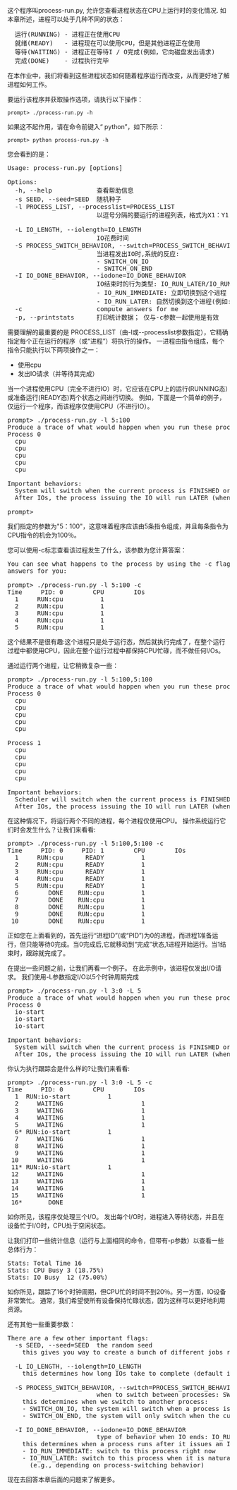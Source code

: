 这个程序叫process-run.py, 允许您查看进程状态在CPU上运行时的变化情况.
如本章所述，进程可以处于几种不同的状态：

<pre>
  运行(RUNNING) - 进程正在使用CPU
  就绪(READY)   - 进程现在可以使用CPU，但是其他进程正在使用
  等待(WAITING) - 进程正在等待I / O完成(例如，它向磁盘发出请求)
  完成(DONE)    - 过程执行完毕
</pre>

在本作业中，我们将看到这些进程状态如何随着程序运行而改变，从而更好地了解进程如何工作。

要运行该程序并获取操作选项，请执行以下操作：

```shell script
prompt> ./process-run.py -h
```

如果这不起作用，请在命令前键入“ python”，如下所示：

```shell script
prompt> python process-run.py -h
```

您会看到的是：

<pre>
Usage: process-run.py [options]

Options:
  -h, --help            查看帮助信息
  -s SEED, --seed=SEED  随机种子
  -l PROCESS_LIST, --processlist=PROCESS_LIST
                        以逗号分隔的要运行的进程列表，格式为X1：Y1，X2：Y2，...，其中X是该进程应运行的指令数，Y是该指令将运行的概率（从0到100）,指令包括使用CPU或进行IO

  -L IO_LENGTH, --iolength=IO_LENGTH
                        IO花费时间
  -S PROCESS_SWITCH_BEHAVIOR, --switch=PROCESS_SWITCH_BEHAVIOR
                        当进程发出IO时,系统的反应: 
                        - SWITCH_ON_IO
                        - SWITCH_ON_END 
  -I IO_DONE_BEHAVIOR, --iodone=IO_DONE_BEHAVIOR
                        IO结束时的行为类型: IO_RUN_LATER/IO_RUN_IMMEDIATE
                        - IO_RUN_IMMEDIATE: 立即切换到这个进程
                        - IO_RUN_LATER: 自然切换到这个进程(例如:取决于进程切换行为)
  -c                    compute answers for me
  -p, --printstats      打印统计数据； 仅与-c参数一起使用是有效
</pre>

需要理解的最重要的是 PROCESS_LIST（由-l或--processlist参数指定），它精确指定每个正在运行的程序（或“进程”）将执行的操作。 一进程由指令组成，每个指令只能执行以下两项操作之一：
- 使用cpu
- 发出IO请求（并等待其完成）

当一个进程使用CPU（完全不进行IO）时，它应该在CPU上的运行(RUNNING态）或准备运行(READY态)两个状态之间进行切换。 例如，下面是一个简单的例子，仅运行一个程序，而该程序仅使用CPU（不进行IO）。

<pre>
prompt> ./process-run.py -l 5:100 
Produce a trace of what would happen when you run these processes:
Process 0
  cpu
  cpu
  cpu
  cpu
  cpu

Important behaviors:
  System will switch when the current process is FINISHED or ISSUES AN IO
  After IOs, the process issuing the IO will run LATER (when it is its turn)

prompt> 
</pre>

我们指定的参数为"5：100"，这意味着程序应该由5条指令组成，并且每条指令为CPU指令的机会为100％。

您可以使用-c标志查看该过程发生了什么，该参数为您计算答案：

<pre>
You can see what happens to the process by using the -c flag, which computes the
answers for you:

prompt> ./process-run.py -l 5:100 -c
Time     PID: 0        CPU        IOs
  1     RUN:cpu          1
  2     RUN:cpu          1
  3     RUN:cpu          1
  4     RUN:cpu          1
  5     RUN:cpu          1
</pre>

这个结果不是很有趣:这个进程只是处于运行态，然后就执行完成了，在整个运行过程中都使用CPU，因此在整个运行过程中都保持CPU忙碌，而不做任何I/Os。

通过运行两个进程，让它稍微复杂一些：

<pre>
prompt> ./process-run.py -l 5:100,5:100
Produce a trace of what would happen when you run these processes:
Process 0
  cpu
  cpu
  cpu
  cpu
  cpu

Process 1
  cpu
  cpu
  cpu
  cpu
  cpu

Important behaviors:
  Scheduler will switch when the current process is FINISHED or ISSUES AN IO
  After IOs, the process issuing the IO will run LATER (when it is its turn)
</pre>

在这种情况下，将运行两个不同的进程，每个进程仅使用CPU。 操作系统运行它们时会发生什么？让我们来看看: 

<pre>
prompt> ./process-run.py -l 5:100,5:100 -c
Time     PID: 0     PID: 1        CPU        IOs
  1     RUN:cpu      READY          1
  2     RUN:cpu      READY          1
  3     RUN:cpu      READY          1
  4     RUN:cpu      READY          1
  5     RUN:cpu      READY          1
  6        DONE    RUN:cpu          1
  7        DONE    RUN:cpu          1
  8        DONE    RUN:cpu          1
  9        DONE    RUN:cpu          1
 10        DONE    RUN:cpu          1
</pre>

正如您在上面看到的，首先运行“进程ID”(或“PID”)为0的进程，而进程1准备运行，但只能等待0完成。当0完成后,它就移动到“完成”状态,1进程开始运行。当1结束时，跟踪就完成了。

在提出一些问题之前，让我们再看一个例子。 在此示例中，该进程仅发出I/O请求。 我们使用-L参数指定I/O以5个时钟周期完成

<pre>
prompt> ./process-run.py -l 3:0 -L 5
Produce a trace of what would happen when you run these processes:
Process 0
  io-start
  io-start
  io-start

Important behaviors:
  System will switch when the current process is FINISHED or ISSUES AN IO
  After IOs, the process issuing the IO will run LATER (when it is its turn)
</pre>

你认为执行跟踪会是什么样的?让我们来看看:

<pre>
prompt> ./process-run.py -l 3:0 -L 5 -c
Time     PID: 0        CPU        IOs
  1  RUN:io-start          1
  2     WAITING                     1
  3     WAITING                     1
  4     WAITING                     1
  5     WAITING                     1
  6* RUN:io-start          1
  7     WAITING                     1
  8     WAITING                     1
  9     WAITING                     1
 10     WAITING                     1
 11* RUN:io-start          1
 12     WAITING                     1
 13     WAITING                     1
 14     WAITING                     1
 15     WAITING                     1
 16*       DONE
</pre>

如你所见，该程序仅处理三个I/O。 发出每个I/O时，进程进入等待状态，并且在设备忙于I/O时，CPU处于空闲状态。

让我们打印一些统计信息（运行与上面相同的命令，但带有-p参数）以查看一些总体行为：

<pre>
Stats: Total Time 16
Stats: CPU Busy 3 (18.75%)
Stats: IO Busy  12 (75.00%)
</pre>

如你所见，跟踪了16个时钟周期，但CPU忙的时间不到20％。另一方面，IO设备非常繁忙。 通常，我们希望使所有设备保持忙碌状态，因为这样可以更好地利用资源。

还有其他一些重要参数：

<pre>
There are a few other important flags:
  -s SEED, --seed=SEED  the random seed  
    this gives you way to create a bunch of different jobs randomly

  -L IO_LENGTH, --iolength=IO_LENGTH
    this determines how long IOs take to complete (default is 5 ticks)

  -S PROCESS_SWITCH_BEHAVIOR, --switch=PROCESS_SWITCH_BEHAVIOR
                        when to switch between processes: SWITCH_ON_IO, SWITCH_ON_END
    this determines when we switch to another process:
    - SWITCH_ON_IO, the system will switch when a process issues an IO
    - SWITCH_ON_END, the system will only switch when the current process is done 

  -I IO_DONE_BEHAVIOR, --iodone=IO_DONE_BEHAVIOR
                        type of behavior when IO ends: IO_RUN_LATER, IO_RUN_IMMEDIATE
    this determines when a process runs after it issues an IO:
    - IO_RUN_IMMEDIATE: switch to this process right now
    - IO_RUN_LATER: switch to this process when it is natural to 
      (e.g., depending on process-switching behavior)
</pre>

现在去回答本章后面的问题来了解更多。





